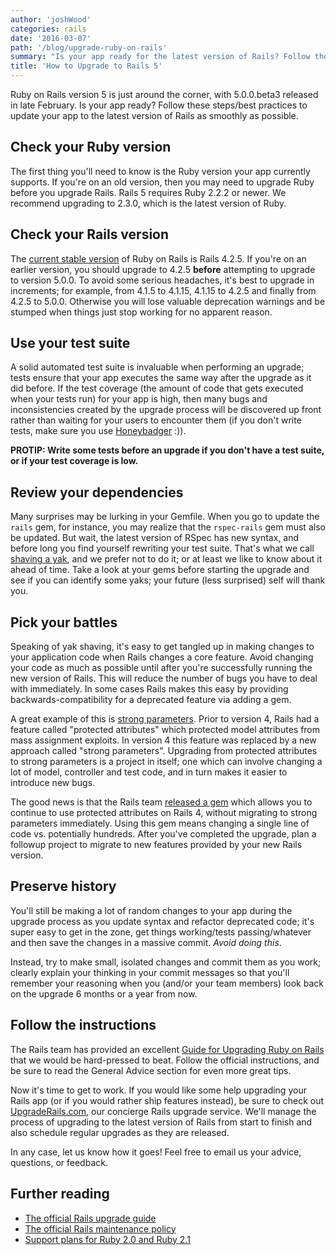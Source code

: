 ```yaml
---
author: 'joshWood'
categories: rails
date: '2016-03-07'
path: '/blog/upgrade-ruby-on-rails'
summary: "Is your app ready for the latest version of Rails? Follow these steps/best practices to make your upgrade go as smoothly as possible."
title: 'How to Upgrade to Rails 5'
---
```


Ruby on Rails version 5 is just around the corner, with 5.0.0.beta3 released in
late February. Is your app ready? Follow these steps/best practices to update
your app to the latest version of Rails as smoothly as possible.

## Check your Ruby version

The first thing you'll need to know is the Ruby version your app currently
supports. If you're on an old version, then you may need to upgrade Ruby before
you upgrade Rails. Rails 5 requires Ruby 2.2.2 or newer. We recommend upgrading
to 2.3.0, which is the latest version of Ruby.

## Check your Rails version

The [current stable version](https://rubygems.org/gems/rails/versions) of Ruby
on Rails is Rails 4.2.5. If you're on an earlier version, you should upgrade to
4.2.5 **before** attempting to upgrade to version 5.0.0. To avoid some serious
headaches, it's best to upgrade in increments; for example, from 4.1.5 to
4.1.15, 4.1.15 to 4.2.5 and finally from 4.2.5 to 5.0.0. Otherwise you
will lose valuable deprecation warnings and be stumped when things just stop
working for no apparent reason.

## Use your test suite

A solid automated test suite is invaluable when performing an upgrade; tests
ensure that your app executes the same way after the upgrade as it did before.
If the test coverage (the amount of code that gets executed when your tests run)
for your app is high, then many bugs and inconsistencies created by the upgrade
process will be discovered up front rather than waiting for your users to
encounter them (if you don't write tests, make sure you use
[Honeybadger](https://www.honeybadger.io/) :)).

**PROTIP: Write some tests before an upgrade if you don't have a test suite, or
if your test coverage is low.**

## Review your dependencies

Many surprises may be lurking in your Gemfile. When you go to update the `rails`
gem, for instance, you may realize that the `rspec-rails` gem must also be
updated. But wait, the latest version of RSpec has new syntax, and before long
you find yourself rewriting your test suite. That's what we call [shaving a
yak](http://sethgodin.typepad.com/seths_blog/2005/03/dont_shave_that.html), and
we prefer not to do it; or at least we like to know about it ahead of time. Take
a look at your gems before starting the upgrade and see if you can identify some
yaks; your future (less surprised) self will thank you.

## Pick your battles

Speaking of yak shaving, it's easy to get tangled up in making changes to your
application code when Rails changes a core feature. Avoid changing your code as
much as possible until after you're successfully running the new version of
Rails. This will reduce the number of bugs you have to deal with immediately. In
some cases Rails makes this easy by providing backwards-compatibility for a
deprecated feature via adding a gem.

A great example of this is [strong
parameters](http://edgeguides.rubyonrails.org/action_controller_overview.html#strong-parameters).
Prior to version 4, Rails had a feature called "protected attributes" which
protected model attributes from mass assignment exploits. In version 4 this
feature was replaced by a new approach called "strong parameters". Upgrading
from protected attributes to strong parameters is a project in itself; one which
can involve changing a lot of model, controller and test code, and in turn makes
it easier to introduce new bugs.

The good news is that the Rails team [released a
gem](https://github.com/rails/protected_attributes) which allows you to continue
to use protected attributes on Rails 4, without migrating to strong parameters
immediately. Using this gem means changing a single line of code vs.
potentially hundreds. After you've completed the upgrade, plan a followup
project to migrate to new features provided by your new Rails version.

## Preserve history

You'll still be making a lot of random changes to your app during the upgrade
process as you update syntax and refactor deprecated code; it's super easy to
get in the zone, get things working/tests passing/whatever and then save the
changes in a massive commit. *Avoid doing this*.

Instead, try to make small, isolated changes and commit them as you work;
clearly explain your thinking in your commit messages so that you'll remember
your reasoning when you (and/or your team members) look back on the upgrade 6
months or a year from now.

## Follow the instructions

The Rails team has provided an excellent [Guide for Upgrading Ruby on
Rails](http://edgeguides.rubyonrails.org/upgrading_ruby_on_rails.html) that we
would be hard-pressed to beat. Follow the official instructions, and be sure to
read the General Advice section for even more great tips.

Now it's time to get to work. If you would like some help upgrading your Rails
app (or if you would rather ship features instead), be sure to check out
[UpgradeRails.com](http://www.upgraderails.com/?utm_source=hint&utm_medium=link&utm_campaign=HowToUpgradeRails),
our concierge Rails upgrade
service. We'll manage the process of upgrading to the latest version of Rails
from start to finish and also schedule regular upgrades as they are released.

In any case, let us know how it goes! Feel free to email us your advice,
questions, or feedback.

## Further reading

- [The official Rails upgrade
  guide](http://edgeguides.rubyonrails.org/upgrading_ruby_on_rails.html)
- [The official Rails maintenance
  policy](http://guides.rubyonrails.org/maintenance_policy.html)
- [Support plans for Ruby 2.0 and Ruby
  2.1](https://www.ruby-lang.org/en/news/2016/02/24/support-plan)